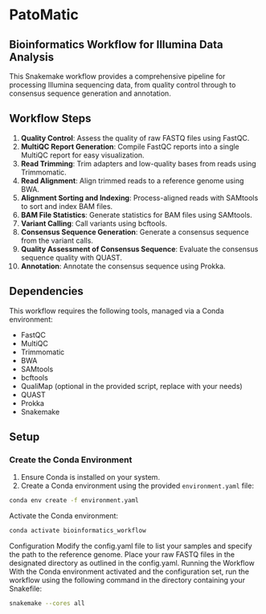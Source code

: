 # PatoMatic
## Bioinformatics Workflow for Illumina Data Analysis

This Snakemake workflow provides a comprehensive pipeline for processing Illumina sequencing data, from quality control through to consensus sequence generation and annotation.

## Workflow Steps

1. **Quality Control**: Assess the quality of raw FASTQ files using FastQC.
2. **MultiQC Report Generation**: Compile FastQC reports into a single MultiQC report for easy visualization.
3. **Read Trimming**: Trim adapters and low-quality bases from reads using Trimmomatic.
4. **Read Alignment**: Align trimmed reads to a reference genome using BWA.
5. **Alignment Sorting and Indexing**: Process-aligned reads with SAMtools to sort and index BAM files.
6. **BAM File Statistics**: Generate statistics for BAM files using SAMtools.
7. **Variant Calling**: Call variants using bcftools.
8. **Consensus Sequence Generation**: Generate a consensus sequence from the variant calls.
9. **Quality Assessment of Consensus Sequence**: Evaluate the consensus sequence quality with QUAST.
10. **Annotation**: Annotate the consensus sequence using Prokka.

## Dependencies

This workflow requires the following tools, managed via a Conda environment:

- FastQC
- MultiQC
- Trimmomatic
- BWA
- SAMtools
- bcftools
- QualiMap (optional in the provided script, replace with your needs)
- QUAST
- Prokka
- Snakemake

## Setup

### Create the Conda Environment

1. Ensure Conda is installed on your system.
2. Create a Conda environment using the provided `environment.yaml` file:

```bash
conda env create -f environment.yaml
```
Activate the Conda environment:
```bash
conda activate bioinformatics_workflow
```

Configuration
Modify the config.yaml file to list your samples and specify the path to the reference genome.
Place your raw FASTQ files in the designated directory as outlined in the config.yaml.
Running the Workflow
With the Conda environment activated and the configuration set, run the workflow using the following command in the directory containing your Snakefile:
```bash
snakemake --cores all
```
